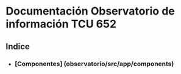 # Documentación Observatorio de información TCU 652 

## Indice
   * ### [Componentes] (observatorio/src/app/components)

